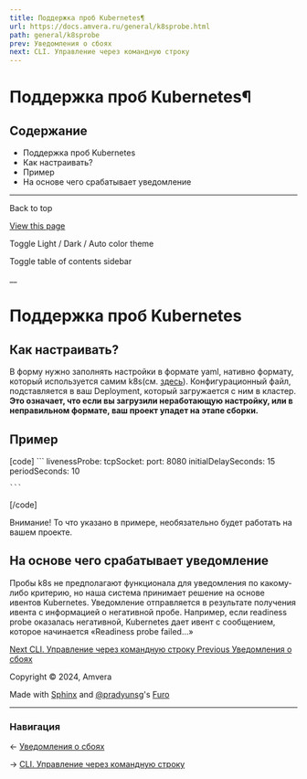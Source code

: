 ```yaml
---
title: Поддержка проб Kubernetes¶
url: https://docs.amvera.ru/general/k8sprobe.html
path: general/k8sprobe
prev: Уведомления о сбоях
next: CLI. Управление через командную строку
---
```


# Поддержка проб Kubernetes¶

## Содержание

- Поддержка проб Kubernetes
- Как настраивать?
- Пример
- На основе чего срабатывает уведомление

---

Back to top

[ View this page ](<../_sources/general/k8sprobe.md.txt> "View this page")

Toggle Light / Dark / Auto color theme

Toggle table of contents sidebar

__

# Поддержка проб Kubernetes

## Как настраивать?

В форму нужно заполнять настройки в формате yaml, нативно формату, который используется самим k8s(см. [здесь](<https://kubernetes.io/docs/tasks/configure-pod-container/configure-liveness-readiness-startup-probes/>)). Конфигурационный файл, подставляется в ваш Deployment, который загружается с ним в кластер. **Это означает, что если вы загрузили неработающую настройку, или в неправильном формате, ваш проект упадет на этапе сборки.**

## Пример
[code] 
    ```
    livenessProbe:
          tcpSocket:
            port: 8080
          initialDelaySeconds: 15
          periodSeconds: 10
    
    ```
    
[/code]

Внимание! То что указано в примере, необязательно будет работать на вашем проекте.

## На основе чего срабатывает уведомление

Пробы k8s не предполагают функционала для уведомления по какому-либо критерию, но наша система принимает решение на основе ивентов Kubernetes. Уведомление отправляется в результате получения ивента с информацией о негативной пробе. Например, если readiness probe оказалась негативной, Kubernetes дает ивент с сообщением, которое начинается «Readiness probe failed…»

[ Next CLI. Управление через командную строку ](<cli.html>) [ Previous Уведомления о сбоях ](<notifications.html>)

Copyright © 2024, Amvera 

Made with [Sphinx](<https://www.sphinx-doc.org/>) and [@pradyunsg](<https://pradyunsg.me>)'s [Furo](<https://github.com/pradyunsg/furo>)


---

### Навигация

← [Уведомления о сбоях](https://docs.amvera.ru/notifications.html)

→ [CLI. Управление через командную строку](https://docs.amvera.ru/cli.html)

